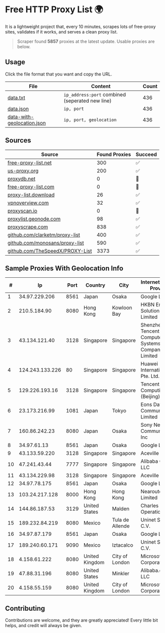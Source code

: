 
# Free HTTP Proxy List 🌍

It is a lightweight project that, every 10 minutes, scrapes lots of free-proxy sites, validates if it works, and serves a clean proxy list.


> Scraper found **5857** proxies at the latest update. Usable proxies are below.

## Usage

Click the file format that you want and copy the URL.


|File|Content|Count|
|----|-------|-----|
|[data.txt](https://raw.githubusercontent.com/themiralay/Proxy-List-World/master/data.txt)|`ip_address:port` combined (seperated new line)|436|
|[data.json](https://raw.githubusercontent.com/themiralay/Proxy-List-World/master/data.json)|`ip, port`|436|
|[data-with-geolocation.json](https://raw.githubusercontent.com/themiralay/Proxy-List-World/master/data-with-geolocation.json)|`ip, port, geolocation`|436|

## Sources

|Source|Found Proxies|Succeed|
|------|-------------|-------|
|[free-proxy-list.net](https://free-proxy-list.net)|300|✅|
|[us-proxy.org](https://www.us-proxy.org)|200|✅|
|[proxydb.net](http://proxydb.net)|0|🚫|
|[free-proxy-list.com](https://free-proxy-list.com/?page=&port=&type%5B%5D=http&type%5B%5D=https&up_time=0&search=Search)|0|🚫|
|[proxy-list.download](https://www.proxy-list.download/HTTP)|26|✅|
|[vpnoverview.com](https://vpnoverview.com/privacy/anonymous-browsing/free-proxy-servers)|32|✅|
|[proxyscan.io](https://www.proxyscan.io)|0|🚫|
|[proxylist.geonode.com](https://proxylist.geonode.com/api/proxy-list?limit=300&page=1&sort_by=lastChecked&sort_type=desc&protocols=http,https)|98|✅|
|[proxyscrape.com](https://api.proxyscrape.com/v2/?request=displayproxies&protocol=http&timeout=10000&country=all&ssl=all&anonymity=all)|838|✅|
|[github.com/clarketm/proxy-list](https://raw.githubusercontent.com/clarketm/proxy-list/master/proxy-list-raw.txt)|400|✅|
|[github.com/monosans/proxy-list](https://raw.githubusercontent.com/monosans/proxy-list/main/proxies/http.txt)|590|✅|
|[github.com/TheSpeedX/PROXY-List](https://raw.githubusercontent.com/TheSpeedX/PROXY-List/master/http.txt)|3373|✅|


## Sample Proxies With Geolocation Info

|#|Ip|Port|Country|City|Internet Service Provider|
|-|--|----|-------|----|-------------------------|
|1|34.97.229.206|8561|Japan|Osaka|Google LLC|
|2|210.5.184.90|8080|Hong Kong|Kowloon Bay|HKBN Enterprise Solutions HK Limited|
|3|43.134.121.40|3128|Singapore|Singapore|Shenzhen Tencent Computer Systems Company Limited|
|4|124.243.133.226|80|Singapore|Singapore|Huawei International Pte. Ltd.|
|5|129.226.193.16|3128|Singapore|Singapore|Tencent Cloud Computing (Beijing) Co|
|6|23.173.216.99|1081|Japan|Tokyo|Eons Data Communications Limited|
|7|160.86.242.23|8080|Japan|Osaka|Sony Network Communications Inc|
|8|34.97.61.13|8561|Japan|Osaka|Google LLC|
|9|43.133.59.220|3128|Singapore|Singapore|Aceville Pte.ltd|
|10|47.241.43.44|7777|Singapore|Singapore|Alibaba Cloud LLC|
|11|43.134.229.98|3128|Singapore|Singapore|Aceville Pte.ltd|
|12|34.97.78.175|8561|Japan|Osaka|Google LLC|
|13|103.24.217.128|8000|Hong Kong|Hong Kong|Nearoute Limited|
|14|144.86.187.53|3129|United States|Malden|Charles River Operation|
|15|189.232.84.219|8080|Mexico|Tula de Allende|Uninet S.A. de C.V.|
|16|34.97.87.179|8561|Japan|Osaka|Google LLC|
|17|189.240.60.171|9090|Mexico|Iztacalco|Uninet S.A. de C.V.|
|18|4.158.61.222|8080|United Kingdom|City of London|Microsoft Corporation|
|19|47.88.31.196|8080|United States|Minkler|Alibaba.com LLC|
|20|4.158.55.159|8080|United Kingdom|City of London|Microsoft Corporation|



## Contributing

Contributions are welcome, and they are greatly appreciated! Every
little bit helps, and credit will always be given.

